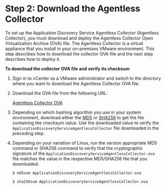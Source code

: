 # Step 2: Download the Agentless Collector<a name="agentless-collector-gs-download-ova"></a>

To set up the Application Discovery Service Agentless Collector \(Agentless Collector\), you must download and deploy the Agentless Collector Open Virtualization Archive \(OVA\) file\. The Agentless Collector is a virtual appliance that you install in your on\-premises VMware environment\. This step describes how to download the collector OVA file and the next step describes how to deploy it\.

**To download the collector OVA file and verify its checksum**

1. Sign in to vCenter as a VMware administrator and switch to the directory where you want to download the Agentless Collector OVA file\.

1. Download the OVA file from the following URL:

   [Agentless Collector OVA](https://s3.us-west-2.amazonaws.com/aws.agentless.discovery.collector.bundle/releases/latest/ApplicationDiscoveryServiceAgentlessCollector.ova) 

1. Depending on which hashing algorithm you use in your system environment, download either the [MD5](https://s3.us-west-2.amazonaws.com/aws.agentless.discovery.collector.bundle/releases/latest/ApplicationDiscoveryServiceAgentlessCollector.ova.md5) or [SHA256](https://s3.us-west-2.amazonaws.com/aws.agentless.discovery.collector.bundle/releases/latest/ApplicationDiscoveryServiceAgentlessCollector.ova.sha256) to get the file containing the checksum value\. Use the downloaded value to verify the `ApplicationDiscoveryServiceAgentlessCollector` file downloaded in the preceding step\.

1. Depending on your variation of Linux, run the version appropriate MD5 command or SHA256 command to verify that the cryptographic signature of the `ApplicationDiscoveryServiceAgentlessCollector.ova` file matches the value in the respective MD5/SHA256 file that you downloaded\. 

   ```
   $ md5sum ApplicationDiscoveryServiceAgentlessCollector.ova
   ```

   ```
   $ sha256sum ApplicationDiscoveryServiceAgentlessCollector.ova
   ```
